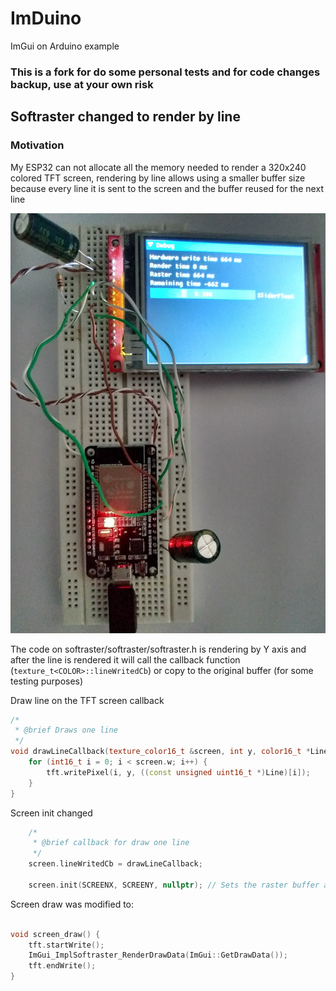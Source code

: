 # ImDuino
ImGui on Arduino example

### This is a fork for do some personal tests and for code changes backup, use at your own risk

## Softraster changed to render by line
### Motivation
My ESP32 can not allocate all the memory needed to render a 320x240 colored TFT screen, rendering by line allows using a smaller buffer size because every line it is sent to the screen and the buffer reused for the next line

![example](ESP32_TFT_TESTS.jpg)

The code on softraster/softraster/softraster.h is rendering by Y axis and after the line is rendered it will call the callback function (`texture_t<COLOR>::lineWritedCb`) or copy to the original buffer (for some testing purposes)

Draw line on the TFT screen callback
```cpp
/*
 * @brief Draws one line
 */
void drawLineCallback(texture_color16_t &screen, int y, color16_t *Line) {
    for (int16_t i = 0; i < screen.w; i++) {
        tft.writePixel(i, y, ((const unsigned uint16_t *)Line)[i]);
    }
}
```

Screen init changed
```cpp
    /*
     * @brief callback for draw one line
     */
    screen.lineWritedCb = drawLineCallback;

    screen.init(SCREENX, SCREENY, nullptr); // Sets the raster buffer as nullptr
```

Screen draw was modified to:
```cpp

void screen_draw() {
    tft.startWrite();
    ImGui_ImplSoftraster_RenderDrawData(ImGui::GetDrawData());
    tft.endWrite();
}

```
